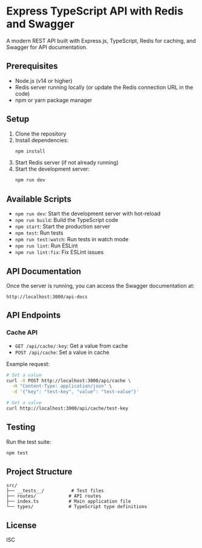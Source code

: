 # Express TypeScript API with Redis and Swagger

A modern REST API built with Express.js, TypeScript, Redis for caching, and Swagger for API documentation.

## Prerequisites

- Node.js (v14 or higher)
- Redis server running locally (or update the Redis connection URL in the code)
- npm or yarn package manager

## Setup

1. Clone the repository
2. Install dependencies:
   ```bash
   npm install
   ```
3. Start Redis server (if not already running)
4. Start the development server:
   ```bash
   npm run dev
   ```

## Available Scripts

- `npm run dev`: Start the development server with hot-reload
- `npm run build`: Build the TypeScript code
- `npm start`: Start the production server
- `npm test`: Run tests
- `npm run test:watch`: Run tests in watch mode
- `npm run lint`: Run ESLint
- `npm run lint:fix`: Fix ESLint issues

## API Documentation

Once the server is running, you can access the Swagger documentation at:
```
http://localhost:3000/api-docs
```

## API Endpoints

### Cache API

- `GET /api/cache/:key`: Get a value from cache
- `POST /api/cache`: Set a value in cache

Example request:
```bash
# Set a value
curl -X POST http://localhost:3000/api/cache \
  -H "Content-Type: application/json" \
  -d '{"key": "test-key", "value": "test-value"}'

# Get a value
curl http://localhost:3000/api/cache/test-key
```

## Testing

Run the test suite:
```bash
npm test
```

## Project Structure

```
src/
├── __tests__/          # Test files
├── routes/            # API routes
├── index.ts           # Main application file
└── types/             # TypeScript type definitions
```

## License

ISC 